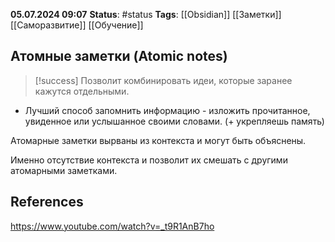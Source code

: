**05.07.2024 09:07**
**Status**: #status
**Tags**: [[Obsidian]] [[Заметки]] [[Саморазвитие]] [[Обучение]]
## Атомные заметки (Atomic notes)
>[!success] Позволит комбинировать идеи, которые заранее кажутся отдельными.

- Лучший способ запомнить информацию - изложить прочитанное, увиденное или услышанное своими словами. (+ укрепляешь память)

Атомарные заметки вырваны из контекста и могут быть объяснены.

Именно отсутствие контекста и позволит их смешать с другими атомарными заметками.
## References
https://www.youtube.com/watch?v=_t9R1AnB7ho
